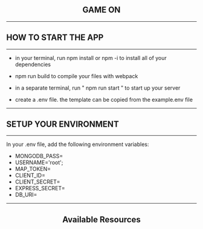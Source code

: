  <h2 align='center'>GAME ON</h2>
 
 ---

 <h2 align='left'>HOW TO START THE APP</h2>

---

- in your terminal, run npm install or npm -i to install all of your dependencies

- npm run build to compile your files with webpack

- in a separate terminal, run " npm run start " to start up your server

- create a .env file. the template can be copied from the example.env file
---
 <h2 align='left'>SETUP YOUR ENVIRONMENT</h2>

---

In your .env file, add the following environment variables:
  - MONGODB_PASS= 
  - USERNAME='root';
  - MAP_TOKEN=
  - CLIENT_ID=
  - CLIENT_SECRET=
  - EXPRESS_SECRET= 
  - DB_URI=


---

  <h2 align='center'>Available Resources</h2>